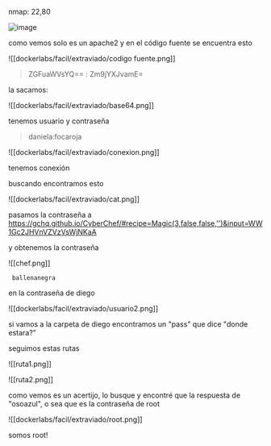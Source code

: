 nmap: 22,80

![image](https://github.com/user-attachments/assets/8a61b617-d6eb-43ac-9beb-1bdbd7c02fab)

como vemos solo es un apache2 y en el código fuente se encuentra esto

![[dockerlabs/facil/extraviado/codigo fuente.png]]

> ZGFuaWVsYQ== : Zm9jYXJvamE=

la sacamos:

![[dockerlabs/facil/extraviado/base64.png]]

tenemos usuario y contraseña
> daniela:focaroja

![[dockerlabs/facil/extraviado/conexion.png]]

tenemos conexión

buscando encontramos esto

![[dockerlabs/facil/extraviado/cat.png]]

pasamos la contraseña a https://gchq.github.io/CyberChef/#recipe=Magic(3,false,false,'')&input=WW1Gc2JHVnVZVzVsWjNKaA

y obtenemos la contraseña 

![[chef.png]]

     ballenanegra

en la contraseña de diego

![[dockerlabs/facil/extraviado/usuario2.png]]

si vamos a la carpeta de diego encontramos un "pass" que dice "donde estara?"

seguimos estas rutas

![[ruta1.png]]

![[ruta2.png]]

como vemos es un acertijo, lo busque y encontré que la respuesta de "osoazul", o sea que es la contraseña de root

![[dockerlabs/facil/extraviado/root.png]]

somos root!
